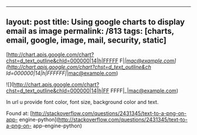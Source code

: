 ---
layout: post
title: Using google charts to display email as image
permalink: /813
tags: [charts, email, google, image, mail, security, static]
----

[http://chart.apis.google.com/chart?chst=d_text_outline&chld=000000|14|h|FFFFF
F|_|mac@example.com](http://chart.apis.google.com/chart?chst=d_text_outline&ch
ld=000000|14|h|FFFFFF|_|mac@example.com)


![](http://chart.apis.google.com/chart?chst=d_text_outline&chld=000000|14|h|FF
FFFF|_|mac@example.com)


In url u provide font color, font size, background color and text.


Found at: [http://stackoverflow.com/questions/2431345/text-to-a-png-on-app-
engine-python](http://stackoverflow.com/questions/2431345/text-to-a-png-on-
app-engine-python)

